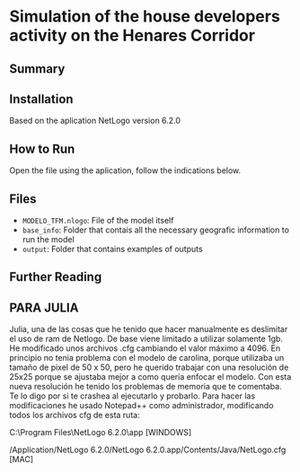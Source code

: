 # Simulation of the house developers activity on the Henares Corridor
## Summary

## Installation

Based on the aplication NetLogo version 6.2.0

## How to Run

Open the file using the aplication, follow the indications below.

## Files

* ``MODELO_TFM.nlogo``: File of the model itself
* ``base_info``: Folder that contais all the necessary geografic information to run the model
* ``output``: Folder that contains examples of outputs
## Further Reading
## PARA JULIA

Julia, una de las cosas que he tenido que hacer manualmente es deslimitar el uso de ram de Netlogo. De base viene limitado a utilizar solamente 1gb. He modificado unos archivos .cfg cambiando el valor máximo a 4096. En principio no tenia problema con el modelo de carolina, porque utilizaba un tamaño de pixel de 50 x 50, pero he querido trabajar con una resolución de 25x25 porque se ajustaba mejor a como quería enfocar el modelo. Con esta nueva resolución he tenido los problemas de memoria que te comentaba. Te lo digo por si te crashea al ejecutarlo y probarlo. Para hacer las modificaciones he usado Notepad++ como administrador, modificando todos los archivos cfg de esta ruta: 

C:\Program Files\NetLogo 6.2.0\app [WINDOWS]

/Application/NetLogo 6.2.0/NetLogo 6.2.0.app/Contents/Java/NetLogo.cfg [MAC]

